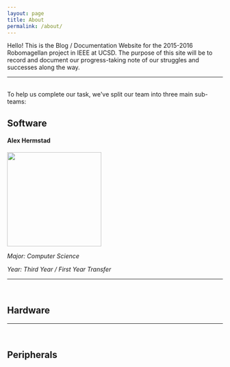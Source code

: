 ```yaml
---
layout: page
title: About
permalink: /about/
---
```


Hello! This is the Blog / Documentation Website for the 2015-2016 Robomagellan
project in IEEE at UCSD. The purpose of this site will be to record and document
our progress-taking note of our struggles and successes along the way.

___ 
<br>
To help us complete our task, we've split our team into three main sub-teams:

## Software


#### Alex Hermstad

<img src="http://i.imgur.com/dte9vcc.png" width="220px" height="220px"/>

*Major: Computer Science*

*Year: Third Year / First Year Transfer*

___
<br>

## Hardware


___
<br>

## Peripherals

